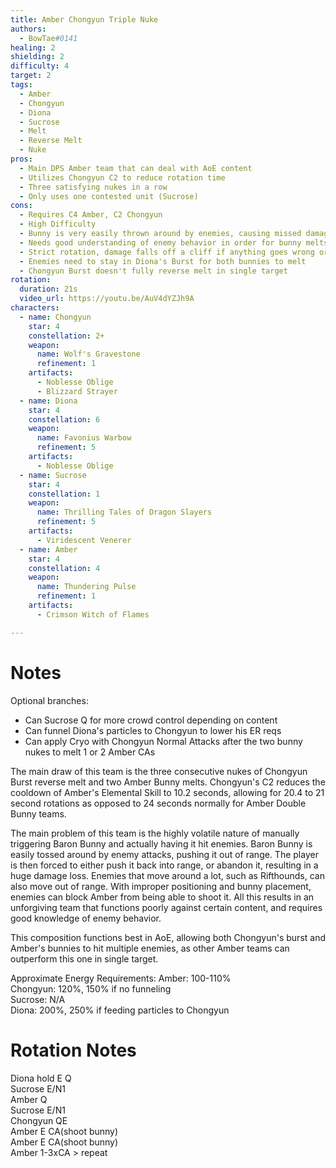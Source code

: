```yaml
---
title: Amber Chongyun Triple Nuke
authors:
  - BowTae#0141
healing: 2
shielding: 2
difficulty: 4
target: 2
tags:
  - Amber
  - Chongyun
  - Diona
  - Sucrose
  - Melt
  - Reverse Melt
  - Nuke
pros:
  - Main DPS Amber team that can deal with AoE content
  - Utilizes Chongyun C2 to reduce rotation time
  - Three satisfying nukes in a row
  - Only uses one contested unit (Sucrose)
cons: 
  - Requires C4 Amber, C2 Chongyun
  - High Difficulty
  - Bunny is very easily thrown around by enemies, causing missed damage and energy
  - Needs good understanding of enemy behavior in order for bunny melts to hit
  - Strict rotation, damage falls off a cliff if anything goes wrong or misses
  - Enemies need to stay in Diona's Burst for both bunnies to melt
  - Chongyun Burst doesn't fully reverse melt in single target
rotation:
  duration: 21s
  video_url: https://youtu.be/AuV4dYZJh9A
characters:
  - name: Chongyun
    star: 4
    constellation: 2+
    weapon:
      name: Wolf's Gravestone
      refinement: 1
    artifacts:
      - Noblesse Oblige
      - Blizzard Strayer
  - name: Diona
    star: 4
    constellation: 6
    weapon:
      name: Favonius Warbow
      refinement: 5
    artifacts:
      - Noblesse Oblige
  - name: Sucrose
    star: 4
    constellation: 1
    weapon:
      name: Thrilling Tales of Dragon Slayers
      refinement: 5
    artifacts:
      - Viridescent Venerer
  - name: Amber
    star: 4
    constellation: 4
    weapon:
      name: Thundering Pulse
      refinement: 1
    artifacts:
      - Crimson Witch of Flames

---
```


# **Notes**
Optional branches:  
- Can Sucrose Q for more crowd control depending on content  
- Can funnel Diona's particles to Chongyun to lower his ER reqs  
- Can apply Cryo with Chongyun Normal Attacks after the two bunny nukes to melt 1 or 2 Amber CAs  
  
The main draw of this team is the three consecutive nukes of Chongyun Burst reverse melt and two Amber Bunny melts. Chongyun's C2 reduces the cooldown of Amber's Elemental Skill to 10.2 seconds, allowing for 20.4 to 21 second rotations as opposed to 24 seconds normally for Amber Double Bunny teams.  
  
The main problem of this team is the highly volatile nature of manually triggering Baron Bunny and actually having it hit enemies. Baron Bunny is easily tossed around by enemy attacks, pushing it out of range. The player is then forced to either push it back into range, or abandon it, resulting in a huge damage loss. Enemies that move around a lot, such as Rifthounds, can also move out of range. With improper positioning and bunny placement, enemies can block Amber from being able to shoot it. All this results in an unforgiving team that functions poorly against certain content, and requires good knowledge of enemy behavior.  
  
This composition functions best in AoE, allowing both Chongyun's burst and Amber's bunnies to hit multiple enemies, as other Amber teams can outperform this one in single target. 
  
Approximate Energy Requirements:
Amber: 100-110%  
Chongyun: 120%, 150% if no funneling  
Sucrose: N/A  
Diona: 200%, 250% if feeding particles to Chongyun  

# **Rotation Notes**  
Diona hold E Q  
Sucrose E/N1  
Amber Q  
Sucrose E/N1  
Chongyun QE  
Amber E CA(shoot bunny)  
Amber E CA(shoot bunny)  
Amber 1-3xCA > repeat  